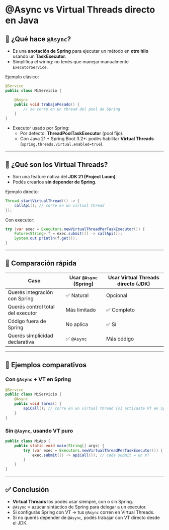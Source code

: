 # @Async vs Virtual Threads directo en Java

## 🔹 ¿Qué hace `@Async`?
- Es una **anotación de Spring** para ejecutar un método en **otro hilo** usando un **TaskExecutor**.
- Simplifica el wiring: no tenés que manejar manualmente `ExecutorService`.

Ejemplo clásico:
```java
@Service
public class MiServicio {

    @Async
    public void trabajoPesado() {
        // se corre en un thread del pool de Spring
    }
}
```

- Executor usado por Spring:
    - Por defecto: **ThreadPoolTaskExecutor** (pool fijo).
    - Con Java 21 + Spring Boot 3.2+: podés habilitar **Virtual Threads** (`spring.threads.virtual.enabled=true`).

---

## 🔹 ¿Qué son los Virtual Threads?
- Son una feature nativa del **JDK 21 (Project Loom)**.
- Podés crearlos **sin depender de Spring**.

Ejemplo directo:
```java
Thread.startVirtualThread(() -> {
    callApi(); // corre en un virtual thread
});
```

Con executor:
```java
try (var exec = Executors.newVirtualThreadPerTaskExecutor()) {
    Future<String> f = exec.submit(() -> callApi());
    System.out.println(f.get());
}
```

---

## 🔹 Comparación rápida

| Caso | Usar `@Async` (Spring) | Usar Virtual Threads directo (JDK) |
|------|-------------------------|-----------------------------------|
| Querés integración con Spring | ✅ Natural | Opcional |
| Querés control total del executor | Más limitado | ✅ Completo |
| Código fuera de Spring | No aplica | ✅ Sí |
| Querés simplicidad declarativa | ✅ `@Async` | Más código |

---

## 🔹 Ejemplos comparativos

### Con `@Async` + VT en Spring
```java
@Service
public class MiServicio {
    @Async
    public void tarea() {
        apiCall(); // corre en un virtual thread (si activaste VT en Spring)
    }
}
```

### Sin `@Async`, usando VT puro
```java
public class MiApp {
    public static void main(String[] args) {
        try (var exec = Executors.newVirtualThreadPerTaskExecutor()) {
            exec.submit(() -> apiCall()); // cada submit = un VT
        }
    }
}
```

---

## ✅ Conclusión
- **Virtual Threads** los podés usar siempre, con o sin Spring.
- `@Async` = azúcar sintáctico de Spring para delegar a un executor.
- Si configurás Spring con VT → tus `@Async` corren en Virtual Threads.
- Si no querés depender de `@Async`, podés trabajar con VT directo desde el JDK.
